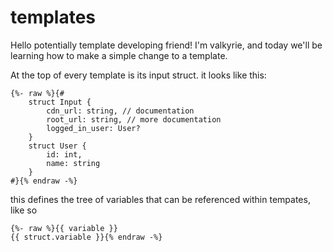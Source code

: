 # templates

Hello potentially template developing friend! I'm valkyrie, and today we'll be learning how to make a simple change to a template.

At the top of every template is its input struct. it looks like this:

```jinja2
{%- raw %}{#
    struct Input {
        cdn_url: string, // documentation
        root_url: string, // more documentation
        logged_in_user: User?
    }
    struct User {
        id: int,
        name: string
    }
#}{% endraw -%}
```

this defines the tree of variables that can be referenced within tempates, like so

```jinja2
{%- raw %}{{ variable }}
{{ struct.variable }}{% endraw -%}
```
